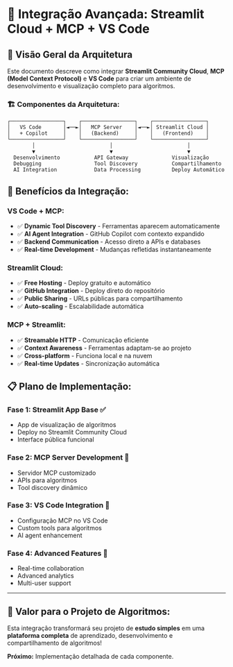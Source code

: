 # 🔗 Integração Avançada: Streamlit Cloud + MCP + VS Code

## 🎯 Visão Geral da Arquitetura

Este documento descreve como integrar **Streamlit Community Cloud**, **MCP (Model Context Protocol)** e **VS Code** para criar um ambiente de desenvolvimento e visualização completo para algoritmos.

### 🏗️ Componentes da Arquitetura:

```
┌─────────────────┐    ┌─────────────────┐    ┌─────────────────┐
│   VS Code       │◄──►│   MCP Server    │◄──►│ Streamlit Cloud │
│   + Copilot     │    │   (Backend)     │    │   (Frontend)    │
└─────────────────┘    └─────────────────┘    └─────────────────┘
        │                        │                        │
        ▼                        ▼                        ▼
  Desenvolvimento           API Gateway              Visualização
  Debugging                 Tool Discovery           Compartilhamento
  AI Integration            Data Processing          Deploy Automático
```

## 🚀 Benefícios da Integração:

### **VS Code + MCP:**
- ✅ **Dynamic Tool Discovery** - Ferramentas aparecem automaticamente
- ✅ **AI Agent Integration** - GitHub Copilot com contexto expandido
- ✅ **Backend Communication** - Acesso direto a APIs e databases
- ✅ **Real-time Development** - Mudanças refletidas instantaneamente

### **Streamlit Cloud:**
- ✅ **Free Hosting** - Deploy gratuito e automático
- ✅ **GitHub Integration** - Deploy direto do repositório
- ✅ **Public Sharing** - URLs públicas para compartilhamento
- ✅ **Auto-scaling** - Escalabilidade automática

### **MCP + Streamlit:**
- ✅ **Streamable HTTP** - Comunicação eficiente
- ✅ **Context Awareness** - Ferramentas adaptam-se ao projeto
- ✅ **Cross-platform** - Funciona local e na nuvem
- ✅ **Real-time Updates** - Sincronização automática

## 📋 Plano de Implementação:

### **Fase 1: Streamlit App Base** ✅
- App de visualização de algoritmos
- Deploy no Streamlit Community Cloud
- Interface pública funcional

### **Fase 2: MCP Server Development** 🔄
- Servidor MCP customizado
- APIs para algoritmos
- Tool discovery dinâmico

### **Fase 3: VS Code Integration** 🔄
- Configuração MCP no VS Code
- Custom tools para algoritmos
- AI agent enhancement

### **Fase 4: Advanced Features** 🔄
- Real-time collaboration
- Advanced analytics
- Multi-user support

---

## 🎯 Valor para o Projeto de Algoritmos:

Esta integração transformará seu projeto de **estudo simples** em uma **plataforma completa** de aprendizado, desenvolvimento e compartilhamento de algoritmos!

**Próximo:** Implementação detalhada de cada componente.
